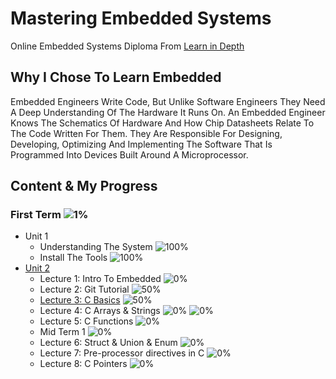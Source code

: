 # Mastering Embedded Systems
Online Embedded Systems Diploma From [Learn in Depth](https://www.learn-in-depth.com)

## Why I Chose To Learn Embedded 
Embedded Engineers Write Code, But Unlike Software Engineers They Need A Deep Understanding Of The Hardware It Runs On. An Embedded Engineer Knows The Schematics Of Hardware And How Chip Datasheets Relate To The Code Written For Them. They Are Responsible For Designing, Developing, Optimizing And Implementing The Software That Is Programmed Into Devices Built Around A Microprocessor. 

## Content & My Progress
### First Term ![1%](https://progress-bar.dev/1?title=InProgress)
* Unit 1
  * Understanding The System ![100%](https://progress-bar.dev/100)
  * Install The Tools ![100%](https://progress-bar.dev/100)
* [Unit 2](www.google.com)
  * Lecture 1: Intro To Embedded ![0%](https://progress-bar.dev/0)
  * Lecture 2: Git Tutorial ![50%](https://progress-bar.dev/50)
  * [Lecture 3: C Basics](www.google.com)  ![50%](https://progress-bar.dev/50)
  * Lecture 4: C Arrays & Strings ![0%](https://progress-bar.dev/0) ![0%](https://progress-bar.dev/0)
  * Lecture 5: C Functions ![0%](https://progress-bar.dev/0)
  * Mid Term 1 ![0%](https://progress-bar.dev/0)
  * Lecture 6: Struct & Union & Enum ![0%](https://progress-bar.dev/0)
  * Lecture 7: Pre-processor directives in C ![0%](https://progress-bar.dev/0)
  * Lecture 8: C Pointers ![0%](https://progress-bar.dev/0)
